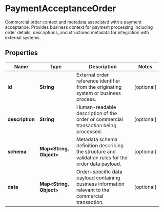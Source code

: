 

# PaymentAcceptanceOrder

Commercial order context and metadata associated with a payment acceptance.  Provides business context for payment processing including order details,  descriptions, and structured metadata for integration with external systems.

## Properties

| Name | Type | Description | Notes |
|------------ | ------------- | ------------- | -------------|
|**id** | **String** | External order reference identifier from the originating system  or business process. |  [optional] |
|**description** | **String** | Human-readable description of the order or commercial transaction  being processed. |  [optional] |
|**schema** | **Map&lt;String, Object&gt;** | Metadata schema definition describing the structure and validation  rules for the order data payload. |  [optional] |
|**data** | **Map&lt;String, Object&gt;** | Order-specific data payload containing business information relevant  to the commercial transaction. |  [optional] |



